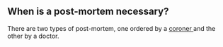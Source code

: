 ##  When is a post-mortem necessary?

There are two types of post-mortem, one ordered by a [ coroner
](/en/death/sudden-or-unexplained-death/coroners/) and the other by a doctor.
